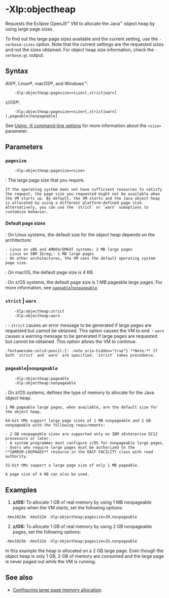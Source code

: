 <!--
* Copyright (c) 2017, 2023 IBM Corp. and others
*
* This program and the accompanying materials are made
* available under the terms of the Eclipse Public License 2.0
* which accompanies this distribution and is available at
* https://www.eclipse.org/legal/epl-2.0/ or the Apache
* License, Version 2.0 which accompanies this distribution and
* is available at https://www.apache.org/licenses/LICENSE-2.0.
*
* This Source Code may also be made available under the
* following Secondary Licenses when the conditions for such
* availability set forth in the Eclipse Public License, v. 2.0
* are satisfied: GNU General Public License, version 2 with
* the GNU Classpath Exception [1] and GNU General Public
* License, version 2 with the OpenJDK Assembly Exception [2].
*
* [1] https://www.gnu.org/software/classpath/license.html
* [2] https://openjdk.org/legal/assembly-exception.html
*
* SPDX-License-Identifier: EPL-2.0 OR Apache-2.0 OR GPL-2.0-only WITH Classpath-exception-2.0 OR GPL-2.0-only WITH OpenJDK-assembly-exception-1.0
-->

# -Xlp:objectheap


Requests the Eclipse OpenJ9&trade; VM to allocate the Java&trade; object heap by using large page sizes.

To find out the large page sizes available and the current setting, use the `-verbose:sizes` option. Note that the current settings are the requested sizes and not the sizes obtained. For object heap size information, check the `-verbose:gc` output.

## Syntax

AIX&reg;, Linux&reg;, macOS&reg;, and Windows&trade;:

        -Xlp:objectheap:pagesize=<size>[,strict|warn]

z/OS&reg;:

        -Xlp:objectheap:pagesize=<size>[,strict|warn][,pageable|nonpageable]

See [Using -X command-line options](x_jvm_commands.md) for more information about the `<size>` parameter.

## Parameters

### `pagesize`

        -Xlp:objectheap:pagesize=<size>

: The large page size that you require.

    If the operating system does not have sufficient resources to satisfy the request, the page size you requested might not be available when the VM starts up. By default, the VM starts and the Java object heap is allocated by using a different platform-defined page size. Alternatively, you can use the `strict` or `warn` suboptions to customize behavior.

#### Default page sizes

: On Linux systems, the default size for the object heap depends on the architecture:

    - Linux on x86 and AMD64/EM64T systems: 2 MB large pages
    - Linux on IBM Z&reg;: 1 MB large pages
    - On other architectures, the VM uses the default operating system page size.

: On macOS, the default page size is 4 KB.

: On z/OS systems, the default page size is 1 MB pageable large pages. For more information, see [`pageable`|`nonpageable`](#pageablenonpageable).

### `strict` | `warn`

        -Xlp:objectheap:strict
        -Xlp:objectheap:warn

:    -   `strict` causes an error message to be generated if large pages are requested but cannot be obtained. This option causes the VM to end.
    -   `warn` causes a warning message to be generated if large pages are requested but cannot be obtained. This option allows the VM to continue.

    :fontawesome-solid-pencil:{: .note aria-hidden="true"} **Note:** If both `strict` and `warn` are specified, `strict` takes precedence.

### `pageable`|`nonpageable`

        -Xlp:objectheap:pageable
        -Xlp:objectheap:nonpageable

: On z/OS systems, defines the type of memory to allocate for the Java object heap.

    1 MB pageable large pages, when available, are the default size for the object heap.  

    64-bit VMs support large page sizes of 1 MB nonpageable and 2 GB nonpageable with the following requirements:

    - 2 GB nonpageable sizes are supported only on IBM zEnterprise EC12 processors or later.
    - A system programmer must configure z/OS for nonpageable large pages.
    - Users who require large pages must be authorized to the **IARRSM.LRGPAGES** resource in the RACF FACILITY class with read authority.

    31-bit VMs support a large page size of only 1 MB pageable.

    A page size of 4 KB can also be used.

## Examples

1. **z/OS:** To allocate 1 GB of real memory by using 1 MB nonpageable pages when the VM starts, set the following options:

```
-Xmx1023m -Xms512m -Xlp:objectheap:pagesize=1M,nonpageable
```

2. **z/OS:** To allocate 1 GB of real memory by using 2 GB nonpageable pages, set the following options:

```
-Xmx1023m -Xms512m -Xlp:objectheap:pagesize=2G,nonpageable
```

In this example the heap is allocated on a 2 GB large page. Even though the object heap is only 1 GB, 2 GB of memory are consumed and the large page is never paged out while the VM is running.

## See also

- [Configuring large page memory allocation](configuring.md#configuring-large-page-memory-allocation).



<!-- ==== END OF TOPIC ==== xlpobjectheap.md ==== -->
